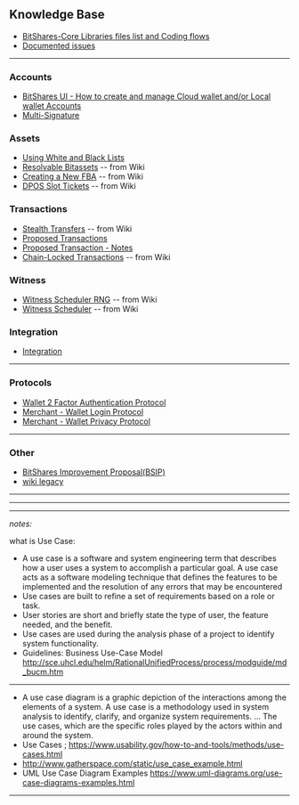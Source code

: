## Knowledge Base

- [BitShares-Core Libraries files list and Coding flows](../knowledge_base/files_methods_lists.md)
- [Documented issues](../knowledge_base/documented_issues/README.md#documented-issues)

***

### Accounts
- [BitShares UI - How to create and manage Cloud wallet and/or Local wallet Accounts](../knowledge_base/bitshares-ui-wallet-account-mode.md)
- [Multi-Signature](../knowledge_base/multi-signature.md#multi-signature)


### Assets
- [Using White and Black Lists](../knowledge_base/white_black_lists.md#using-white-and-black-lists)
- [Resolvable Bitassets](../knowledge_base/resolvable-bitassets.md#resolvable-bitassets) -- from Wiki
- [Creating a New FBA](../knowledge_base/creating-a-new-fba.md#creating-a-new-fba) -- from Wiki
- [DPOS Slot Tickets](../knowledge_base/dpos-slot-tickets.md#dpos-slot-tickets) -- from Wiki


### Transactions
- [Stealth Transfers](../knowledge_base/stealth-transfers.md#stealth-transfers) -- from Wiki
- [Proposed Transactions](../knowledge_base/trn_proposed_transactions.md#proposed-transactions)
- [Proposed Transaction - Notes](../knowledge_base/trn_proposed_notes.md#proposed-transaction---notes)
- [Chain-Locked Transactions](../knowledge_base/chain-locked-tx.md#chain-locked-transactions) -- from Wiki

### Witness
- [Witness Scheduler RNG](../knowledge_base/witness-rng.md#witness-scheduler-rng) -- from Wiki
- [Witness Scheduler](../knowledge_base/witness-scheduler.md#witness-scheduler) -- from Wiki


### Integration
- [Integration](../integration/README.md#integration)

***

### Protocols 

- [Wallet 2 Factor Authentication Protocol](../knowledge_base/protocols/wallet_2factor_auth_protocol.md#wallet-2-factor-authentication-protocol)
- [Merchant - Wallet Login Protocol](../knowledge_base/protocols/merchant_login.md#merchant)
- [Merchant - Wallet Privacy Protocol](../knowledge_base/protocols/merchant_privacy.md#merchant)
   

***

### Other 
- [BitShares Improvement Proposal(BSIP)](../knowledge_base/bsip_funding.md#businesses-developers-and-business-developers)
- [wiki legacy ](../knowledge_base/wiki_legacy)



***
***
***

*notes:*

what is Use Case:

- A use case is a software and system engineering term that describes how a user uses a system to accomplish a particular goal. A use case acts as a software modeling technique that defines the features to be implemented and the resolution of any errors that may be encountered
- Use cases are built to refine a set of requirements based on a role or task.
- User stories are short and briefly state the type of user, the feature needed, and the benefit. 
- Use cases are used during the analysis phase of a project to identify system functionality. 
- Guidelines:  Business Use-Case Model http://sce.uhcl.edu/helm/RationalUnifiedProcess/process/modguide/md_bucm.htm

***
 
- A use case diagram is a graphic depiction of the interactions among the elements of a system. A use case is a methodology used in system analysis to identify, clarify, and organize system requirements. ... The use cases, which are the specific roles played by the actors within and around the system.
- Use Cases ; https://www.usability.gov/how-to-and-tools/methods/use-cases.html
- http://www.gatherspace.com/static/use_case_example.html
- UML Use Case Diagram Examples https://www.uml-diagrams.org/use-case-diagrams-examples.html

***
